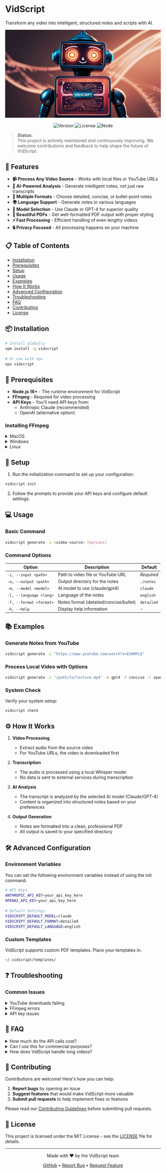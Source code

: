 # VidScript

Transform any video into intelligent, structured notes and scripts with AI.

<p align="center">
  <img src="./vidscript.jpg" alt="VidScript">
</p>

<p align="center">
  <img src="https://img.shields.io/badge/version-1.0.0-blue" alt="Version">
  <img src="https://img.shields.io/badge/license-MIT-green" alt="License">
  <img src="https://img.shields.io/badge/node-%3E%3D16.0.0-brightgreen" alt="Node">
</p>

> **Status:**  
> This project is actively maintained and continuously improving. We welcome contributions and feedback to help shape the future of VidScript.

## 🚀 Features

- **📹 Process Any Video Source** - Works with local files or YouTube URLs
- **🧠 AI-Powered Analysis** - Generate intelligent notes, not just raw transcripts
- **📝 Multiple Formats** - Choose detailed, concise, or bullet-point notes
- **🌍 Language Support** - Generate notes in various languages
- **🤖 Model Selection** - Use Claude or GPT-4 for superior quality
- **📄 Beautiful PDFs** - Get well-formatted PDF output with proper styling
- **⚡ Fast Processing** - Efficient handling of even lengthy videos
- **🔒 Privacy Focused** - All processing happens on your machine

## 📋 Table of Contents

- [Installation](#-installation)
- [Prerequisites](#-prerequisites)
- [Setup](#-setup)
- [Usage](#-usage)
- [Examples](#-examples)
- [How It Works](#-how-it-works)
- [Advanced Configuration](#-advanced-configuration)
- [Troubleshooting](#-troubleshooting)
- [FAQ](#-faq)
- [Contributing](#-contributing)
- [License](#-license)

## 📦 Installation

```bash
# Install globally
npm install -g vidscript

# Or use with npx
npx vidscript
```

## 🔧 Prerequisites

- **Node.js 16+** - The runtime environment for VidScript
- **FFmpeg** - Required for video processing
- **API Keys** - You'll need API keys from:
  - Anthropic Claude (recommended)
  - OpenAI (alternative option)

### Installing FFmpeg

<details>
<summary>MacOS</summary>

```bash
# Using Homebrew
brew install ffmpeg
```
</details>

<details>
<summary>Windows</summary>

```bash
# Using Chocolatey
choco install ffmpeg

# Using Scoop
scoop install ffmpeg
```
</details>

<details>
<summary>Linux</summary>

```bash
# Ubuntu/Debian
sudo apt update && sudo apt install ffmpeg

# CentOS/RHEL
sudo yum install ffmpeg

# Arch Linux
sudo pacman -S ffmpeg
```
</details>

## 🔌 Setup

1. Run the initialization command to set up your configuration:

```bash
vidscript init
```

2. Follow the prompts to provide your API keys and configure default settings.

## 💻 Usage

### Basic Command

```bash
vidscript generate -i <video-source> [options]
```

### Command Options

| Option | Description | Default |
|--------|-------------|---------|
| `-i, --input <path>` | Path to video file or YouTube URL | *Required* |
| `-o, --output <path>` | Output directory for the notes | `./notes` |
| `-m, --model <model>` | AI model to use (claude/gpt4) | `claude` |
| `-l, --language <lang>` | Language of the notes | `english` |
| `-f, --format <format>` | Notes format (detailed/concise/bullet) | `detailed` |
| `-h, --help` | Display help information | - |

## 📚 Examples

### Generate Notes from YouTube

```bash
vidscript generate -i "https://www.youtube.com/watch?v=EXAMPLE"
```

### Process Local Video with Options

```bash
vidscript generate -i "/path/to/lecture.mp4" -m gpt4 -f concise -l spanish
```

### System Check

Verify your system setup:

```bash
vidscript check
```

## ⚙️ How It Works

1. **Video Processing**
   - Extract audio from the source video
   - For YouTube URLs, the video is downloaded first

2. **Transcription**
   - The audio is processed using a local Whisper model
   - No data is sent to external services during transcription

3. **AI Analysis**
   - The transcript is analyzed by the selected AI model (Claude/GPT-4)
   - Content is organized into structured notes based on your preferences

4. **Output Generation**
   - Notes are formatted into a clean, professional PDF
   - All output is saved to your specified directory

## 🛠️ Advanced Configuration

### Environment Variables

You can set the following environment variables instead of using the init command:

```bash
# API Keys
ANTHROPIC_API_KEY=your_api_key_here
OPENAI_API_KEY=your_api_key_here

# Default Settings
VIDSCRIPT_DEFAULT_MODEL=claude
VIDSCRIPT_DEFAULT_FORMAT=detailed
VIDSCRIPT_DEFAULT_LANGUAGE=english
```

### Custom Templates

VidScript supports custom PDF templates. Place your templates in:

```
~/.vidscript/templates/
```

## ❓ Troubleshooting

### Common Issues

<details>
<summary>YouTube downloads failing</summary>

This is usually due to YouTube changing their API. Try updating VidScript to the latest version:

```bash
npm update -g vidscript
```
</details>

<details>
<summary>FFmpeg errors</summary>

Make sure FFmpeg is installed and available in your PATH. Run:

```bash
ffmpeg -version
```

If not found, follow the installation instructions in the Prerequisites section.
</details>

<details>
<summary>API key issues</summary>

Re-run the initialization:

```bash
vidscript init
```

Or manually check your keys in `~/.vidscript/config.json`
</details>

## 📝 FAQ

<details>
<summary>How much do the API calls cost?</summary>

Costs vary depending on the length of video and model used. As a rough estimate:
- 10-minute video: ~$0.05-0.15 with Claude, ~$0.10-0.30 with GPT-4
- 1-hour video: ~$0.30-0.90 with Claude, ~$0.60-1.80 with GPT-4
</details>

<details>
<summary>Can I use this for commercial purposes?</summary>

Yes! VidScript is licensed under MIT. However, be aware of the terms of service for the AI providers (Anthropic & OpenAI) when using their APIs.
</details>

<details>
<summary>How does VidScript handle long videos?</summary>

VidScript processes videos in chunks, making it capable of handling videos of any length. For very long videos (2+ hours), the process may take some time and use more API tokens.
</details>

## 👥 Contributing

Contributions are welcome! Here's how you can help:

1. **Report bugs** by opening an issue
2. **Suggest features** that would make VidScript more valuable
3. **Submit pull requests** to help implement fixes or features

Please read our [Contributing Guidelines](CONTRIBUTING.md) before submitting pull requests.

## 📄 License

This project is licensed under the MIT License - see the [LICENSE](LICENSE) file for details.

---

<p align="center">
  Made with ❤️ by the VidScript team
</p>

<p align="center">
  <a href="https://github.com/yourusername/vidscript">GitHub</a> •
  <a href="https://github.com/yourusername/vidscript/issues">Report Bug</a> •
  <a href="https://github.com/yourusername/vidscript/issues">Request Feature</a>
</p>
